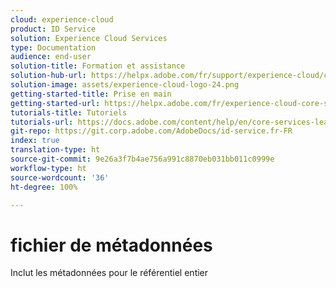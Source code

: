 ```yaml
---
cloud: experience-cloud
product: ID Service
solution: Experience Cloud Services
type: Documentation
audience: end-user
solution-title: Formation et assistance
solution-hub-url: https://helpx.adobe.com/fr/support/experience-cloud/core-services.html
solution-image: assets/experience-cloud-logo-24.png
getting-started-title: Prise en main
getting-started-url: https://helpx.adobe.com/fr/experience-cloud-core-services/get-started.html
tutorials-title: Tutoriels
tutorials-url: https://docs.adobe.com/content/help/en/core-services-learn/tutorials/overview.html
git-repo: https://git.corp.adobe.com/AdobeDocs/id-service.fr-FR
index: true
translation-type: ht
source-git-commit: 9e26a3f7b4ae756a991c8870eb031bb011c0999e
workflow-type: ht
source-wordcount: '36'
ht-degree: 100%

---
```



# fichier de métadonnées

Inclut les métadonnées pour le référentiel entier